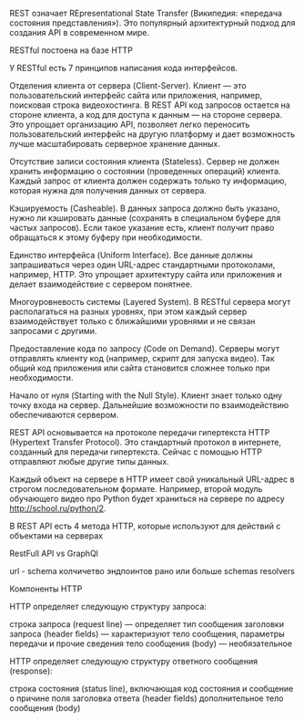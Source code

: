 REST означает REpresentational State Transfer (Википедия: «передача состояния представления»). Это популярный архитектурный подход для создания API в современном мире.

RESTful постоена на базе HTTP 

У RESTful есть 7 принципов написания кода интерфейсов.

Отделения клиента от сервера (Client-Server). Клиент — это пользовательский интерфейс сайта или приложения, например, поисковая строка видеохостинга. В REST API код запросов остается на стороне клиента, а код для доступа к данным — на стороне сервера. Это упрощает организацию API, позволяет легко переносить пользовательский интерфейс на другую платформу и дает возможность лучше масштабировать серверное хранение данных.

Отсутствие записи состояния клиента (Stateless). Сервер не должен хранить информацию о состоянии (проведенных операций) клиента. Каждый запрос от клиента должен содержать только ту информацию, которая нужна для получения данных от сервера.

Кэшируемость (Casheable). В данных запроса должно быть указано, нужно ли кэшировать данные (сохранять в специальном буфере для частых запросов). Если такое указание есть, клиент получит право обращаться к этому буферу при необходимости.

Единство интерфейса (Uniform Interface). Все данные должны запрашиваться через один URL-адрес стандартными протоколами, например, HTTP. Это упрощает архитектуру сайта или приложения и делает взаимодействие с сервером понятнее.

Многоуровневость системы (Layered System). В RESTful сервера могут располагаться на разных уровнях, при этом каждый сервер взаимодействует только с ближайшими уровнями и не связан запросами с другими.

Предоставление кода по запросу (Code on Demand). Серверы могут отправлять клиенту код (например, скрипт для запуска видео). Так общий код приложения или сайта становится сложнее только при необходимости.

Начало от нуля (Starting with the Null Style). Клиент знает только одну точку входа на сервер. Дальнейшие возможности по взаимодействию обеспечиваются сервером.

REST API основывается на протоколе передачи гипертекста HTTP (Hypertext Transfer Protocol). Это стандартный протокол в интернете, созданный для передачи гипертекста. Сейчас с помощью HTTP отправляют любые другие типы данных.

Каждый объект на сервере в HTTP имеет свой уникальный URL-адрес в строгом последовательном формате. Например, второй модуль обучающего видео про Python будет храниться на сервере по адресу http://school.ru/python/2.

В REST API есть 4 метода HTTP, которые используют для действий с объектами на серверах

RestFull API vs GraphQl

url - schema
колчичетво эндпоинтов рано или больше schemas 
resolvers

Компоненты HTTP

HTTP определяет следующую структуру запроса:

строка запроса (request line) — определяет тип сообщения
заголовки запроса (header fields) — характеризуют тело сообщения, параметры передачи и прочие сведения
тело сообщения (body) — необязательное

HTTP определяет следующую структуру ответного сообщения (response):

строка состояния (status line), включающая код состояния и сообщение о причине
поля заголовка ответа (header fields)
дополнительное тело сообщения (body)